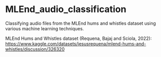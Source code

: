 # MLEnd_audio_classification
Classifying audio files from the MLEnd hums and whistles dataset using various machine learning techniques.

MLEnd Hums and Whistles dataset (Requena, Bajaj and Sciola, 2022):
https://www.kaggle.com/datasets/jesusrequena/mlend-hums-and-whistles/discussion/326320
